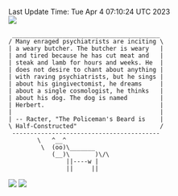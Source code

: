 Last Update Time: 
Tue Apr  4 07:10:24 UTC 2023
<br>![](https://img.shields.io/badge/%E5%A4%A7%E5%AE%B6-%E5%AE%89%E5%AE%89-green)<br>
```
 _________________________________________
/ Many enraged psychiatrists are inciting \
| a weary butcher. The butcher is weary   |
| and tired because he has cut meat and   |
| steak and lamb for hours and weeks. He  |
| does not desire to chant about anything |
| with raving psychiatrists, but he sings |
| about his gingivectomist, he dreams     |
| about a single cosmologist, he thinks   |
| about his dog. The dog is named         |
| Herbert.                                |
|                                         |
| -- Racter, "The Policeman's Beard is    |
\ Half-Constructed"                       /
 -----------------------------------------
        \   ^__^
         \  (oo)\_______
            (__)\       )\/\
                ||----w |
                ||     ||
```
![](https://github-readme-stats.vercel.app/api?username=chenlitw)
![](https://github-readme-stats.vercel.app/api/top-langs/?username=chenlitw)
